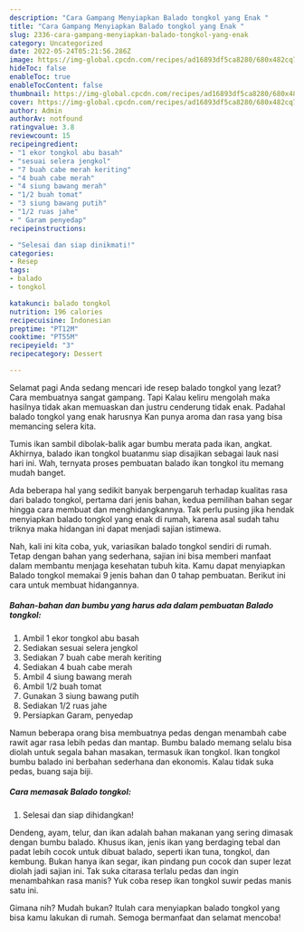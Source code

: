 ```yaml
---
description: "Cara Gampang Menyiapkan Balado tongkol yang Enak "
title: "Cara Gampang Menyiapkan Balado tongkol yang Enak "
slug: 2336-cara-gampang-menyiapkan-balado-tongkol-yang-enak
category: Uncategorized
date: 2022-05-24T05:21:56.286Z
image: https://img-global.cpcdn.com/recipes/ad16893df5ca8280/680x482cq70/balado-tongkol-foto-resep-utama.jpg
hideToc: false
enableToc: true
enableTocContent: false
thumbnail: https://img-global.cpcdn.com/recipes/ad16893df5ca8280/680x482cq70/balado-tongkol-foto-resep-utama.jpg
cover: https://img-global.cpcdn.com/recipes/ad16893df5ca8280/680x482cq70/balado-tongkol-foto-resep-utama.jpg
author: Admin
authorAv: notfound
ratingvalue: 3.8
reviewcount: 15
recipeingredient:
- "1 ekor tongkol abu basah"
- "sesuai selera jengkol"
- "7 buah cabe merah keriting"
- "4 buah cabe merah"
- "4 siung bawang merah"
- "1/2 buah tomat"
- "3 siung bawang putih"
- "1/2 ruas jahe"
- " Garam penyedap"
recipeinstructions:

- "Selesai dan siap dinikmati!"
categories:
- Resep
tags:
- balado
- tongkol

katakunci: balado tongkol 
nutrition: 196 calories
recipecuisine: Indonesian
preptime: "PT12M"
cooktime: "PT55M"
recipeyield: "3"
recipecategory: Dessert

---
```



Selamat pagi Anda sedang mencari ide resep balado tongkol yang lezat? Cara membuatnya sangat gampang. Tapi Kalau keliru mengolah maka hasilnya tidak akan memuaskan dan justru cenderung tidak enak. Padahal balado tongkol yang enak harusnya Kan punya aroma dan rasa yang bisa memancing selera kita.


Tumis ikan sambil dibolak-balik agar bumbu merata pada ikan, angkat. Akhirnya, balado ikan tongkol buatanmu siap disajikan sebagai lauk nasi hari ini. Wah, ternyata proses pembuatan balado ikan tongkol itu memang mudah banget.

Ada beberapa hal yang sedikit banyak berpengaruh terhadap kualitas rasa dari balado tongkol, pertama dari jenis bahan, kedua pemilihan bahan segar hingga cara membuat dan menghidangkannya. Tak perlu pusing jika hendak menyiapkan balado tongkol yang enak di rumah, karena asal sudah tahu triknya maka hidangan ini dapat menjadi sajian istimewa.


Nah, kali ini kita coba, yuk, variasikan balado tongkol sendiri di rumah. Tetap dengan bahan yang sederhana, sajian ini bisa memberi manfaat dalam membantu menjaga kesehatan tubuh kita. Kamu dapat menyiapkan Balado tongkol memakai 9 jenis bahan dan 0 tahap pembuatan. Berikut ini cara untuk membuat hidangannya.

<!--inarticleads1-->

##### Bahan-bahan dan bumbu yang harus ada dalam pembuatan Balado tongkol:

1. Ambil 1 ekor tongkol abu basah
1. Sediakan sesuai selera jengkol
1. Sediakan 7 buah cabe merah keriting
1. Sediakan 4 buah cabe merah
1. Ambil 4 siung bawang merah
1. Ambil 1/2 buah tomat
1. Gunakan 3 siung bawang putih
1. Sediakan 1/2 ruas jahe
1. Persiapkan  Garam, penyedap


Namun beberapa orang bisa membuatnya pedas dengan menambah cabe rawit agar rasa lebih pedas dan mantap. Bumbu balado memang selalu bisa diolah untuk segala bahan masakan, termasuk ikan tongkol. Ikan tongkol bumbu balado ini berbahan sederhana dan ekonomis. Kalau tidak suka pedas, buang saja biji. 

<!--inarticleads2-->

##### Cara memasak Balado tongkol:


1. Selesai dan siap dihidangkan!

Dendeng, ayam, telur, dan ikan adalah bahan makanan yang sering dimasak dengan bumbu balado. Khusus ikan, jenis ikan yang berdaging tebal dan padat lebih cocok untuk dibuat balado, seperti ikan tuna, tongkol, dan kembung. Bukan hanya ikan segar, ikan pindang pun cocok dan super lezat diolah jadi sajian ini. Tak suka citarasa terlalu pedas dan ingin menambahkan rasa manis? Yuk coba resep ikan tongkol suwir pedas manis satu ini. 

Gimana nih? Mudah bukan? Itulah cara menyiapkan balado tongkol yang bisa kamu lakukan di rumah. Semoga bermanfaat dan selamat mencoba!
